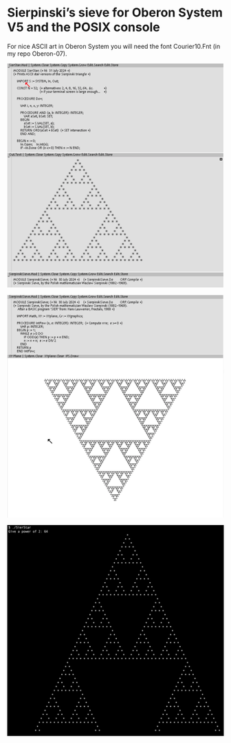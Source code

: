 # Sierpinski’s sieve for Oberon System V5 and the POSIX console

For nice ASCII art in Oberon System you will need the font Courier10.Fnt (in my repo Oberon-07).

![](SierStar.png)

![](SierSieve.png)

![](SierStar2.png)
